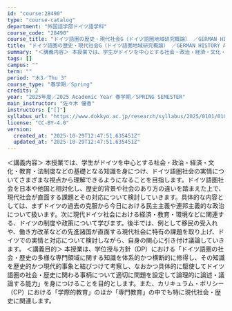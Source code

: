 ```yaml
---
id: "course:28490"
type: "course-catalog"
department: "外国語学部ドイツ語学科"
course_code: "28490"
course_title: "ドイツ語圏の歴史・現代社会G（ドイツ語圏地域研究概論） ／GERMAN HISTORY AND CONTEMPORARY SOCIETY G"
title: "ドイツ語圏の歴史・現代社会G（ドイツ語圏地域研究概論） ／GERMAN HISTORY AND CONTEMPORARY SOCIETY G"
summary: "＜講義内容＞ 本授業では、学生がドイツを中心とする社会・政治・経済・文化・教育・法制度などの基礎となる知識を身につけ、ドイツ語圏社会の実情についてさまざまな視点から理解できるようになることを目指します。ドイツ語圏社会を日本や他国と相対化し、…"
tags: []
campus: ""
term: ""
period: "木3／Thu 3"
course_type: "春学期／Spring"
credits: 2
year: "2025年度／2025 Academic Year 春学期／SPRING SEMESTER"
main_instructor: "佐々木 優香"
instructors: ["[]"]
syllabus_url: "https://www.dokkyo.ac.jp/research/syllabus/2025/0101/0101_28490_ja_JP.html"
license: "CC-BY-4.0"
version:
  created_at: "2025-10-29T12:47:51.635451Z"
  updated_at: "2025-10-29T12:47:51.635451Z"
---
```

＜講義内容＞ 本授業では、学生がドイツを中心とする社会・政治・経済・文化・教育・法制度などの基礎となる知識を身につけ、ドイツ語圏社会の実情についてさまざまな視点から理解できるようになることを目指します。ドイツ語圏社会を日本や他国と相対化し、歴史的背景や社会のあり方の違いを踏まえた上で、現代社会が直面する課題とその対応について検討していきます。具体的な内容としては、まずドイツの過去の克服から今日における民主主義や連邦主義的な政治について扱います。次に現代ドイツ社会における経済・教育・環境などに関連する、ドイツの制度や政策について学びます。後半では、例として移民の受入れや、働き方改革などの先進諸国が直面する現代社会に特有の課題を取り上げ、ドイツでの実情と対応について検討しながら、自身の関心に引き付け議論していきます。 ＜講義目的＞ 本授業は、学位授与方針（DP）における「ドイツ語圏の社会・歴史の多様な専門領域に関する知識を体系的かつ横断的に修得し、その知識を歴史的かつ現代的事象と結びつけて考察し、なおかつ具体的に駆使してドイツ語圏の社会・歴史に関わる事柄について適切に問題を設定して論理的に論述・議論する能力」を身につけることを目的とします。また、カリキュラム・ポリシー（CP）における「学際的教育」のほか「専門教育」の中でも特に現代社会・歴史に関連します。
